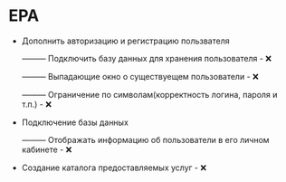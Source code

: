 # EPA

- Дополнить авторизацию и регистрацию пользвателя

  ——— Подключить базу данных для хранения пользователя - ❌
  
  ——— Выпадающие окно о существуещем пользователи - ❌
  
  ——— Ограничение по символам(корректность логина, пароля и т.п.) - ❌
  

- Подключение базы данных

  ——— Отображать информацию об пользователи в его личном кабинете - ❌

- Создание каталога предоставляемых услуг - ❌
